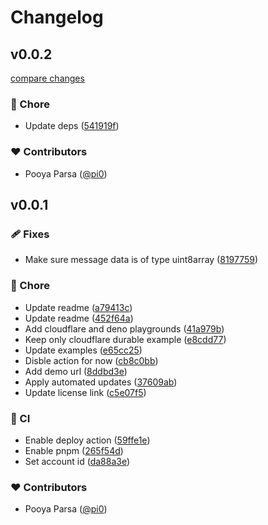 # Changelog


## v0.0.2

[compare changes](https://github.com/pi0/y-crossws/compare/v0.0.1...v0.0.2)

### 🏡 Chore

- Update deps ([541919f](https://github.com/pi0/y-crossws/commit/541919f))

### ❤️ Contributors

- Pooya Parsa ([@pi0](http://github.com/pi0))

## v0.0.1


### 🩹 Fixes

- Make sure message data is of type uint8array ([8197759](https://github.com/pi0/y-crossws/commit/8197759))

### 🏡 Chore

- Update readme ([a79413c](https://github.com/pi0/y-crossws/commit/a79413c))
- Update readme ([452f64a](https://github.com/pi0/y-crossws/commit/452f64a))
- Add cloudflare and deno playgrounds ([41a979b](https://github.com/pi0/y-crossws/commit/41a979b))
- Keep only cloudflare durable example ([e8cdd77](https://github.com/pi0/y-crossws/commit/e8cdd77))
- Update examples ([e65cc25](https://github.com/pi0/y-crossws/commit/e65cc25))
- Disble action for now ([cb8c0bb](https://github.com/pi0/y-crossws/commit/cb8c0bb))
- Add demo url ([8ddbd3e](https://github.com/pi0/y-crossws/commit/8ddbd3e))
- Apply automated updates ([37609ab](https://github.com/pi0/y-crossws/commit/37609ab))
- Update license link ([c5e07f5](https://github.com/pi0/y-crossws/commit/c5e07f5))

### 🤖 CI

- Enable deploy action ([59ffe1e](https://github.com/pi0/y-crossws/commit/59ffe1e))
- Enable pnpm ([265f54d](https://github.com/pi0/y-crossws/commit/265f54d))
- Set account id ([da88a3e](https://github.com/pi0/y-crossws/commit/da88a3e))

### ❤️ Contributors

- Pooya Parsa ([@pi0](http://github.com/pi0))

